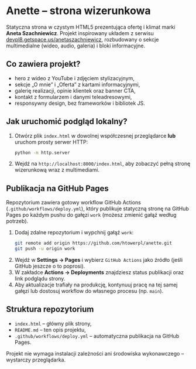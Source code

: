 # Anette – strona wizerunkowa

Statyczna strona w czystym HTML5 prezentująca ofertę i klimat marki **Aneta Szachniewicz**. Projekt inspirowany układem
z serwisu [devpl8.getspace.us/anetaszachniewicz](https://devpl8.getspace.us/anetaszachniewicz/), rozbudowany o sekcje
multimedialne (wideo, audio, galeria) i bloki informacyjne.

## Co zawiera projekt?
- hero z wideo z YouTube i zdjęciem stylizacyjnym,
- sekcje „O mnie” i „Oferta” z kartami informacyjnymi,
- galerię realizacji, opinie klientek oraz banner CTA,
- kontakt z formularzem i danymi teleadresowymi,
- responsywny design, bez frameworków i bibliotek JS.

## Jak uruchomić podgląd lokalny?
1. Otwórz plik `index.html` w dowolnej współczesnej przeglądarce **lub** uruchom prosty serwer HTTP:
   ```bash
   python -m http.server
   ```
2. Wejdź na `http://localhost:8000/index.html`, aby zobaczyć pełną stronę wizerunkową wraz z multimediami.

## Publikacja na GitHub Pages
Repozytorium zawiera gotowy workflow GitHub Actions (`.github/workflows/deploy.yml`), który publikuje statyczną stronę
na GitHub Pages po każdym pushu do gałęzi `work` (możesz zmienić gałąź według potrzeb).

1. Dodaj zdalne repozytorium i wypchnij gałąź `work`:
   ```bash
   git remote add origin https://github.com/htowerpl/anette.git
   git push -u origin work
   ```
2. Wejdź w **Settings → Pages** i wybierz `GitHub Actions` jako źródło (jeśli GitHub jeszcze o to poprosi).
3. W zakładce **Actions → Deployments** znajdziesz status publikacji oraz link podglądu strony.
4. Aby aktualizacje trafiały na produkcję, kontynuuj pracę na tej samej gałęzi lub dostosuj workflow do własnego
   procesu (np. `main`).

## Struktura repozytorium
- `index.html` – główny plik strony,
- `README.md` – ten opis projektu,
- `.github/workflows/deploy.yml` – automatyczna publikacja na GitHub Pages.

Projekt nie wymaga instalacji zależności ani środowiska wykonawczego – wystarczy przeglądarka.
